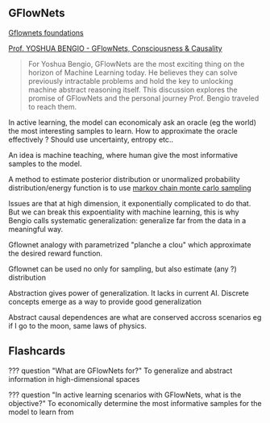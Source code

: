 ## GFlowNets

[Gflownets foundations](https://arxiv.org/pdf/2111.09266.pdf)

[Prof. YOSHUA BENGIO - GFlowNets, Consciousness & Causality](https://www.youtube.com/watch?v=M49TMqK5uCE)

> For Yoshua Bengio, GFlowNets are the most exciting thing on the horizon of Machine Learning today. He believes they can solve previously intractable problems and hold the key to unlocking machine abstract reasoning itself. This discussion explores the promise of GFlowNets and the personal journey Prof. Bengio traveled to reach them.


In active learning, the model can economicaly ask an oracle (eg the world) the most interesting samples to learn. How to approximate the oracle effectively ? Should use uncertainty, entropy etc..

An idea is machine teaching, where human give the most informative samples to the model.

A method to estimate posterior distribution or unormalized probability distribution/energy function is to use [markov chain monte carlo sampling](../maths/probability/bayesian_inference.md#markov-chain-monte-carlo)

Issues are that at high dimension, it exponentially complicated to do that. But we can break this expoentiality with machine learning, this is why Bengio calls systematic generalization: generalize far from the data in a meaningful way.

Gflownet analogy with parametrized "planche a clou" which approximate the desired reward function.

Gflownet can be used no only for sampling, but also estimate (any ?) distribution

Abstraction gives power of generalization. It lacks in current AI. Discrete concepts emerge as a way to provide good generalization

Abstract causal dependences are what are conserved accross scenarios eg if I go to the moon, same laws of physics.

## Flashcards

??? question "What are GFlowNets for?"
    To generalize and abstract information in high-dimensional spaces

??? question "In active learning scenarios with GFlowNets, what is the objective?"
    To economically determine the most informative samples for the model to learn from
